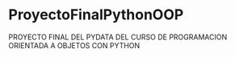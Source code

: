 # ProyectoFinalPythonOOP
 PROYECTO FINAL DEL PYDATA DEL CURSO DE PROGRAMACION ORIENTADA A OBJETOS CON PYTHON
